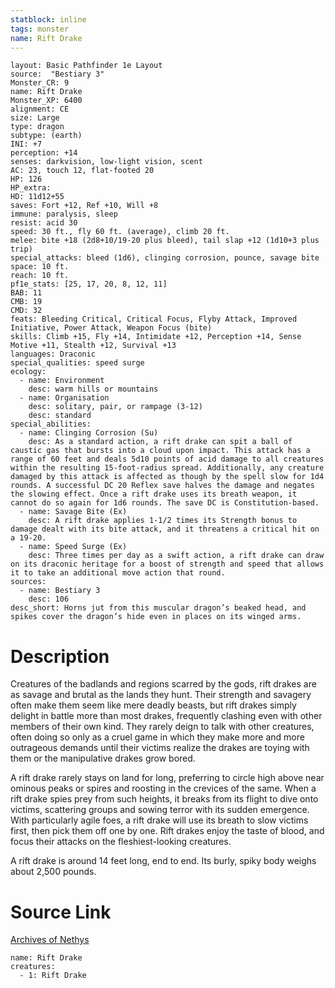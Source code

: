 ```yaml
---
statblock: inline
tags: monster
name: Rift Drake
---
```

```statblock
layout: Basic Pathfinder 1e Layout
source:  "Bestiary 3"
Monster_CR: 9
name: Rift Drake
Monster_XP: 6400
alignment: CE
size: Large
type: dragon
subtype: (earth)
INI: +7
perception: +14
senses: darkvision, low-light vision, scent
AC: 23, touch 12, flat-footed 20
HP: 126
HP_extra: 
HD: 11d12+55
saves: Fort +12, Ref +10, Will +8
immune: paralysis, sleep
resist: acid 30
speed: 30 ft., fly 60 ft. (average), climb 20 ft.
melee: bite +18 (2d8+10/19-20 plus bleed), tail slap +12 (1d10+3 plus trip)
special_attacks: bleed (1d6), clinging corrosion, pounce, savage bite
space: 10 ft.
reach: 10 ft.
pf1e_stats: [25, 17, 20, 8, 12, 11]
BAB: 11
CMB: 19
CMD: 32
feats: Bleeding Critical, Critical Focus, Flyby Attack, Improved Initiative, Power Attack, Weapon Focus (bite)
skills: Climb +15, Fly +14, Intimidate +12, Perception +14, Sense Motive +11, Stealth +12, Survival +13
languages: Draconic
special_qualities: speed surge
ecology:
  - name: Environment
    desc: warm hills or mountains
  - name: Organisation
    desc: solitary, pair, or rampage (3-12)
    desc: standard
special_abilities:
  - name: Clinging Corrosion (Su)
    desc: As a standard action, a rift drake can spit a ball of caustic gas that bursts into a cloud upon impact. This attack has a range of 60 feet and deals 5d10 points of acid damage to all creatures within the resulting 15-foot-radius spread. Additionally, any creature damaged by this attack is affected as though by the spell slow for 1d4 rounds. A successful DC 20 Reflex save halves the damage and negates the slowing effect. Once a rift drake uses its breath weapon, it cannot do so again for 1d6 rounds. The save DC is Constitution-based.
  - name: Savage Bite (Ex)
    desc: A rift drake applies 1-1/2 times its Strength bonus to damage dealt with its bite attack, and it threatens a critical hit on a 19-20.
  - name: Speed Surge (Ex)
    desc: Three times per day as a swift action, a rift drake can draw on its draconic heritage for a boost of strength and speed that allows it to take an additional move action that round.
sources:
  - name: Bestiary 3
    desc: 106
desc_short: Horns jut from this muscular dragon’s beaked head, and spikes cover the dragon’s hide even in places on its winged arms.
```
# Description
Creatures of the badlands and regions scarred by the gods, rift drakes are as savage and brutal as the lands they hunt. Their strength and savagery often make them seem like mere deadly beasts, but rift drakes simply delight in battle more than most drakes, frequently clashing even with other members of their own kind. They rarely deign to talk with other creatures, often doing so only as a cruel game in which they make more and more outrageous demands until their victims realize the drakes are toying with them or the manipulative drakes grow bored.

A rift drake rarely stays on land for long, preferring to circle high above near ominous peaks or spires and roosting in the crevices of the same. When a rift drake spies prey from such heights, it breaks from its flight to dive onto victims, scattering groups and sowing terror with its sudden emergence. With particularly agile foes, a rift drake will use its breath to slow victims first, then pick them off one by one. Rift drakes enjoy the taste of blood, and focus their attacks on the fleshiest-looking creatures.

A rift drake is around 14 feet long, end to end. Its burly, spiky body weighs about 2,500 pounds.
# Source Link
[Archives of Nethys](https://aonprd.com/MonsterDisplay.aspx?ItemName=Rift%20Drake)
```encounter-table
name: Rift Drake
creatures:
  - 1: Rift Drake
```
